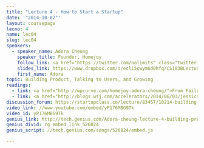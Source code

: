 ```yaml
---
title: "Lecture 4 - How to Start a Startup"
date: '"2014-10-02"'
layout: coursepage
lecno: 4
name: lec04
slug: lec04
speakers:
  - speaker_name: Adora Cheung
    speaker_title: Founder, Homejoy
    follow_link: <a href="https://twitter.com/nolimits" class="twitter-follow-button" data-show-count="false" data-show-screen-name="true">Follow @nolimits</a>
    slides_link: https://www.dropbox.com/s/ecli5cwym6d0hfq/CS183BLecture4.pdf?dl=0
    first_name: Adora
topic: Building Product, Talking to Users, and Growing
readings:
  - link: <a href="http://wpcurve.com/homejoy-adora-cheung/">From Failure to $37M in Funding with Adora Chueng</a>
  - link: <a href="http://blogs.wsj.com/accelerators/2014/06/03/jessica-livingston-why-startups-need-to-focus-on-sales-not-marketing/">Why Startups Need to Focus on Sales, Not Marketing</a> by Jessica Livingston
discussion_forum: https://startupclass.co/lecture/83457/10214-building-product-talking-to-users-and-growingbrbadora-cheungb-ifounder-homejoyi----
video_link: //www.youtube.com/embed/yP176MBG9Tk
video_id: yP176MBG9Tk
genius_link: http://tech.genius.com/Adora-cheung-lecture-4-building-product-talking-to-users-and-growing-annotated
genius_divid: rg_embed_link_526824
genius_script: //tech.genius.com/songs/526824/embed.js

---
```

